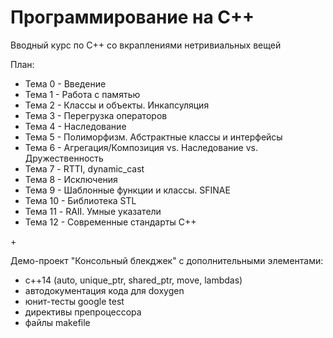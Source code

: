 # Программирование на С++
Вводный курс по C++ со вкраплениями нетривиальных вещей

План:
* Тема 0 - Введение
* Тема 1 - Работа с памятью
* Тема 2 - Классы и объекты. Инкапсуляция
* Тема 3 - Перегрузка операторов
* Тема 4 - Наследование
* Тема 5 - Полиморфизм. Абстрактные классы и интерфейсы
* Тема 6 - Агрегация/Композиция vs. Наследование vs. Дружественность
* Тема 7 - RTTI, dynamic_cast
* Тема 8 - Исключения
* Тема 9 - Шаблонные функции и классы. SFINAE
* Тема 10 - Библиотека STL
* Тема 11 - RAII. Умные указатели
* Тема 12 - Современные стандарты С++

&#43;

Демо-проект "Консольный блекджек" с дополнительными элементами:
- с++14 (auto, unique_ptr, shared_ptr, move, lambdas)
- автодокументация кода для doxygen
- юнит-тесты google test
- директивы препроцессора
- файлы makefile
